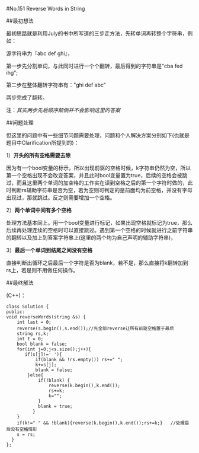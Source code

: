 #No.151 Reverse Words in String

##最初想法

最初思路就是利用July的书中所写道的三步走方法，先转单词再转整个字符串，例如：

源字符串为『abc def ghi』，

第一步先分割单词，与此同时进行一个个翻转，最后得到的字符串是"cba fed ihg";

第二步在整体翻转字符串有："ghi def abc"

两步完成了翻转。

注：*其实两步先后顺序颠倒并不会影响这里的答案*



##问题处理

但这里的问题中有一些细节问题需要处理，问题和个人解决方案分别如下(也就是题目中Clarification所提到的)：

1）**开头的所有空格需要去除**

​      因为有一个bool变量的标示，所以出现前驱的空格时候，k字符串仍然为空，所以第一个空格出现不会改变答案，并且此时bool变量置为true，后续的空格会被跳过，而且这里两个单词的加空格的工作实在读到空格之后的第一个字符时做的，此时判断rs辅助字符串是否为空，若为空则可判定的是前面均为前空格，并没有字母出现过，那就跳过。反之则需要增加一个空格。

2）**两个单词中间有多个空格**

​     处理方法基本同上。用一个bool变量进行标记，如果出现空格就标记为true，那么后续再处理连续的空格时可以直接跳过。遇到第一个空格的时候就进行之前字符串的翻转以及加上到答案字符串上(这里的两个均为自己声明的辅助字符串)，

3）**最后一个单词到结尾之间没有空格**

​      直接判断出循环之后最后一个字符是否为blank，若不是，那么直接将k翻转加到rs上，若是则不用做任何操作。

##最终解法

(C++)：

```
class Solution {
public:
void reverseWords(string &s) {
	int last = 0;
    reverse(s.begin(),s.end());//先全部reverse让所有前驱空格置于最后
    string rs,k;
    int t = 0;
    bool blank = false;
    for(int j=0;j<s.size();j++){
       if(s[j]!=' '){
           if(blank && !rs.empty()) rs+=" ";
           k+=s[j];
           blank = false;
        }else{
            if(!blank) {
                reverse(k.begin(),k.end());
                rs+=k;
                k="";
            }
            blank = true;
          }
    }
    if(k!=" " && !blank){reverse(k.begin(),k.end());rs+=k;}   //处理最后没有空格情形
    s = rs;
  }
};
```

